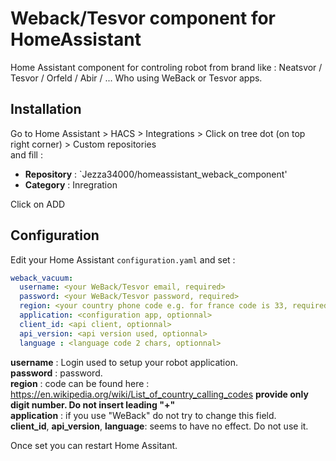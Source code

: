# Weback/Tesvor component for HomeAssistant

Home Assistant component for controling robot from brand like : Neatsvor / Tesvor / Orfeld / Abir / ...
Who using WeBack or Tesvor apps.

## Installation

Go to Home Assistant > HACS > Integrations > Click on tree dot (on top right corner) > Custom repositories \
and fill :
* **Repository** :  `Jezza34000/homeassistant_weback_component'
* **Category** : Inregration

Click on ADD

## Configuration

Edit your Home Assistant `configuration.yaml` and set :

``` YAML
weback_vacuum:
  username: <your WeBack/Tesvor email, required>
  password: <your WeBack/Tesvor password, required>
  region: <your country phone code e.g. for france code is 33, required>
  application: <configuration app, optionnal>
  client_id: <api client, optionnal>
  api_version: <api version used, optionnal> 
  language : <language code 2 chars, optionnal>
```

**username** : Login used to setup your robot application. \
**password** : password.\
**region** : code can be found here : https://en.wikipedia.org/wiki/List_of_country_calling_codes **provide only digit number. Do not insert leading "+"** \
**application** : if you use "WeBack" do not try to change this field.  \
**client_id**, **api_version**, **language**: seems to have no effect. Do not use it.


Once set you can restart Home Assitant.
